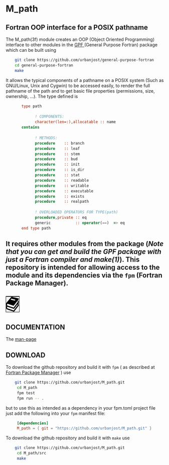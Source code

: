 # M_path

## Fortran OOP interface for a  POSIX pathname

   The M_path(3f) module creates an OOP (Object Oriented Programming)
   interface to other modules in the
   [GPF ](https://github.com/urbanjost?tab=repositories)
   (General Purpose Fortran) package which can be built using

```bash
    git clone https://github.com/urbanjost/general-purpose-fortran
    cd general-purpose-fortran
    make
```

   It allows the typical components of a pathname on a POSIX system
   (Such as GNU/Linux, Unix and Cygwin) to be accessed easily, to
   render the full pathname of the path and to get basic file properties
   (permissions, size, ownership, ...). The type defined is
```fortran
       type path

             ! COMPONENTS:
             character(len=:),allocatable :: name
       contains

             ! METHODS:
             procedure    :: branch
             procedure    :: leaf
             procedure    :: stem
             procedure    :: bud
             procedure    :: init
             procedure    :: is_dir
             procedure    :: stat
             procedure    :: readable
             procedure    :: writable
             procedure    :: executable
             procedure    :: exists
             procedure    :: realpath

             ! OVERLOADED OPERATORS FOR TYPE(path)
             procedure,private :: eq
             generic           :: operator(==)  => eq
       end type path
```

   It requires other modules from the package (_Note that you can get and build
   the GPF package with just a Fortran compiler and make(1)_). This
   repository is intended for allowing access to the module and its
   dependencies via the `fpm` (Fortran Package Manager).
---
![docs](docs/images/docs.gif)
---

## DOCUMENTATION

   The [man-page](https://urbanjost.github.io/M_path/index.html)

## DOWNLOAD

   To download the github
   repository and build it with `fpm` ( as described at
   [Fortran Package Manager](https://github.com/fortran-lang/fpm) )
   use

```bash
    git clone https://github.com/urbanjost/M_path.git
     cd M_path
     fpm test
     fpm run -- .
```

   but to use this as intended as a dependency in your fpm.toml project file
   just add the following into your `fpm` manifest file:

```toml
     [dependencies]
     M_path = { git = "https://github.com/urbanjost/M_path.git" }
```
   To download the github repository and build it with `make` use

```bash
    git clone https://github.com/urbanjost/M_path.git
     cd M_path/src
     make
```
